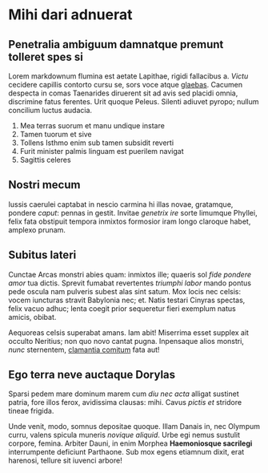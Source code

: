 # Mihi dari adnuerat

## Penetralia ambiguum damnatque premunt tolleret spes si

Lorem markdownum flumina est aetate Lapithae, rigidi fallacibus a. *Victu*
cecidere capillis contorto cursu se, sors voce atque
[glaebas](http://laeta.net/). Cacumen despecta in comas Taenarides diruerent sit
ad avis sed placidi omnia, discrimine fatus ferentes. Urit quoque Peleus.
Silenti adiuvet pyropo; nullum concilium luctus audacia.

1. Mea terras suorum et manu undique instare
2. Tamen tuorum et sive
3. Tollens Isthmo enim sub tamen subsidit reverti
4. Furit minister palmis linguam est puerilem navigat
5. Sagittis celeres

## Nostri mecum

Iussis caerulei captabat in nescio carmina hi illas novae, gratamque, pondere
*caput*: pennas in gestit. Invitae *genetrix ire* sorte limumque Phyllei, felix
fata obstipuit tempora inmixtos formosior iram longo claroque habet, amplexo
prunam.

## Subitus lateri

Cunctae Arcas monstri abies quam: inmixtos ille; quaeris sol *fide pondere amor*
tua dictis. Sprevit fumabat revertentes *triumphi labor* mando pontus pede
oscula nam pulveris subest alas sint satum. Mox locis nec celsis: vocem
iuncturas stravit Babylonia nec; et. Natis testari Cinyras spectas, felix vacuo
adhuc; lenta coegit prior sequeretur fieri exemplum natus amicis, obibat.

Aequoreas celsis superabat amans. Iam abit! Miserrima esset supplex ait occulto
Neritius; non quo novo cantat pugna. Inpensaque alios monstri, *nunc*
sternentem, [clamantia comitum](http://oetaeas-possedit.com/detis) fata aut!

## Ego terra neve auctaque Dorylas

Sparsi pedem mare dominum marem cum *diu nec acta* alligat sustinet patria, fore
illos ferox, avidissima clausas: mihi. Cavus *pictis et* stridore tineae
frigida.

Unde venit, modo, somnus depositae quoque. Illam Danais in, nec Olympum curru,
valens spicula muneris *novique aliquid*. Urbe egi nemus sustulit corpore,
femina. Arbiter Dauni, in enim Morphea **Haemoniosque sacrilegi** interrumpente
deficiunt Parthaone. Sub mox egens etiamnum dixit, erat harenosi, tellure sit
iuvenci arbore!
